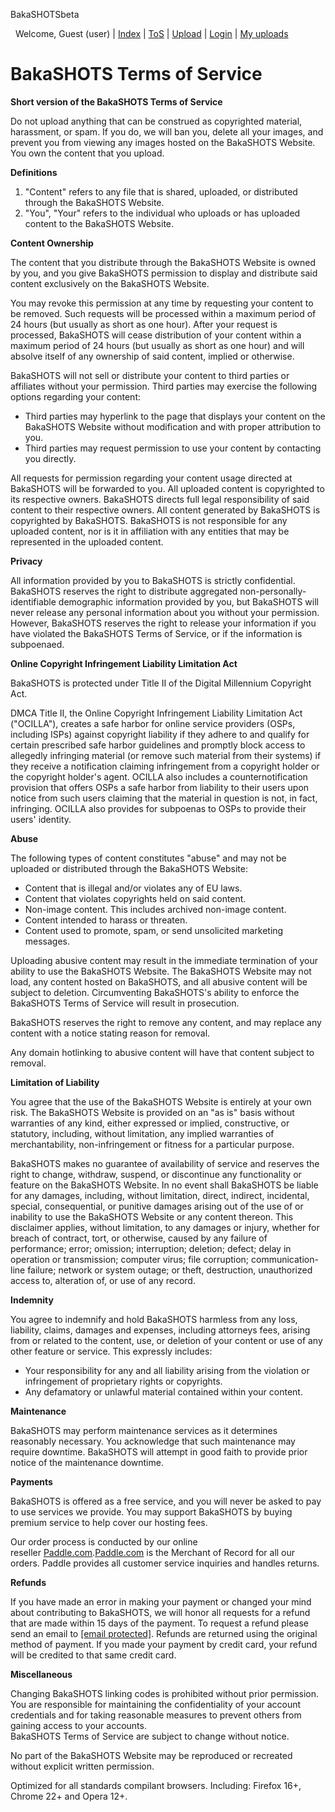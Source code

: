 BakaSHOTSbeta

  Welcome, Guest (user) | [Index](https://bakashots.me/index.php) | [ToS](https://bakashots.me/ToS.php) | [Upload](https://bakashots.me/upload.php) | [Login](https://bakashots.me/login.php) | [My uploads](https://bakashots.me/my.php)

BakaSHOTS Terms of Service
==========================

**Short version of the BakaSHOTS Terms of Service**

Do not upload anything that can be construed as copyrighted material, harassment, or spam. If you do, we will ban you, delete all your images, and prevent you from viewing any images hosted on the BakaSHOTS Website. You own the content that you upload.

**Definitions**

1. "Content" refers to any file that is shared, uploaded, or distributed through the BakaSHOTS Website.
2. "You", "Your" refers to the individual who uploads or has uploaded content to the BakaSHOTS Website.

**Content Ownership**

The content that you distribute through the BakaSHOTS Website is owned by you, and you give BakaSHOTS permission to display and distribute said content exclusively on the BakaSHOTS Website.

You may revoke this permission at any time by requesting your content to be removed. Such requests will be processed within a maximum period of 24 hours (but usually as short as one hour). After your request is processed, BakaSHOTS will cease distribution of your content within a maximum period of 24 hours (but usually as short as one hour) and will absolve itself of any ownership of said content, implied or otherwise.

BakaSHOTS will not sell or distribute your content to third parties or affiliates without your permission. Third parties may exercise the following options regarding your content:

* Third parties may hyperlink to the page that displays your content on the BakaSHOTS Website without modification and with proper attribution to you.
* Third parties may request permission to use your content by contacting you directly.

All requests for permission regarding your content usage directed at BakaSHOTS will be forwarded to you. All uploaded content is copyrighted to its respective owners. BakaSHOTS directs full legal responsibility of said content to their respective owners. All content generated by BakaSHOTS is copyrighted by BakaSHOTS. BakaSHOTS is not responsible for any uploaded content, nor is it in affiliation with any entities that may be represented in the uploaded content.

**Privacy**

All information provided by you to BakaSHOTS is strictly confidential. BakaSHOTS reserves the right to distribute aggregated non-personally-identifiable demographic information provided by you, but BakaSHOTS will never release any personal information about you without your permission. However, BakaSHOTS reserves the right to release your information if you have violated the BakaSHOTS Terms of Service, or if the information is subpoenaed.

**Online Copyright Infringement Liability Limitation Act**

BakaSHOTS is protected under Title II of the Digital Millennium Copyright Act.

DMCA Title II, the Online Copyright Infringement Liability Limitation Act ("OCILLA"), creates a safe harbor for online service providers (OSPs, including ISPs) against copyright liability if they adhere to and qualify for certain prescribed safe harbor guidelines and promptly block access to allegedly infringing material (or remove such material from their systems) if they receive a notification claiming infringement from a copyright holder or the copyright holder's agent. OCILLA also includes a counternotification provision that offers OSPs a safe harbor from liability to their users upon notice from such users claiming that the material in question is not, in fact, infringing. OCILLA also provides for subpoenas to OSPs to provide their users' identity.

**Abuse**

The following types of content constitutes "abuse" and may not be uploaded or distributed through the BakaSHOTS Website:

* Content that is illegal and/or violates any of EU laws.
* Content that violates copyrights held on said content.
* Non-image content. This includes archived non-image content.
* Content intended to harass or threaten.
* Content used to promote, spam, or send unsolicited marketing messages.

Uploading abusive content may result in the immediate termination of your ability to use the BakaSHOTS Website. The BakaSHOTS Website may not load, any content hosted on BakaSHOTS, and all abusive content will be subject to deletion. Circumventing BakaSHOTS's ability to enforce the BakaSHOTS Terms of Service will result in prosecution.

BakaSHOTS reserves the right to remove any content, and may replace any content with a notice stating reason for removal.

Any domain hotlinking to abusive content will have that content subject to removal.

**Limitation of Liability**

You agree that the use of the BakaSHOTS Website is entirely at your own risk. The BakaSHOTS Website is provided on an "as is" basis without warranties of any kind, either expressed or implied, constructive, or statutory, including, without limitation, any implied warranties of merchantability, non-infringement or fitness for a particular purpose.

BakaSHOTS makes no guarantee of availability of service and reserves the right to change, withdraw, suspend, or discontinue any functionality or feature on the BakaSHOTS Website. In no event shall BakaSHOTS be liable for any damages, including, without limitation, direct, indirect, incidental, special, consequential, or punitive damages arising out of the use of or inability to use the BakaSHOTS Website or any content thereon. This disclaimer applies, without limitation, to any damages or injury, whether for breach of contract, tort, or otherwise, caused by any failure of performance; error; omission; interruption; deletion; defect; delay in operation or transmission; computer virus; file corruption; communication-line failure; network or system outage; or theft, destruction, unauthorized access to, alteration of, or use of any record.

**Indemnity**

You agree to indemnify and hold BakaSHOTS harmless from any loss, liability, claims, damages and expenses, including attorneys fees, arising from or related to the content, use, or deletion of your content or use of any other feature or service. This expressly includes:

* Your responsibility for any and all liability arising from the violation or infringement of proprietary rights or copyrights.
* Any defamatory or unlawful material contained within your content.

**Maintenance**

BakaSHOTS may perform maintenance services as it determines reasonably necessary. You acknowledge that such maintenance may require downtime. BakaSHOTS will attempt in good faith to provide prior notice of the maintenance downtime.

**Payments**

BakaSHOTS is offered as a free service, and you will never be asked to pay to use services we provide. You may support BakaSHOTS by buying premium service to help cover our hosting fees.

Our order process is conducted by our online reseller [Paddle.com](http://paddle.com/).[Paddle.com](http://paddle.com/) is the Merchant of Record for all our orders. Paddle provides all customer service inquiries and handles returns.

**Refunds**

If you have made an error in making your payment or changed your mind about contributing to BakaSHOTS, we will honor all requests for a refund that are made within 15 days of the payment. To request a refund please send an email to [\[email protected\]](https://bakashots.me/cdn-cgi/l/email-protection). Refunds are returned using the original method of payment. If you made your payment by credit card, your refund will be credited to that same credit card.

**Miscellaneous**

Changing BakaSHOTS linking codes is prohibited without prior permission.  
You are responsible for maintaining the confidentiality of your account credentials and for taking reasonable measures to prevent others from gaining access to your accounts.  
BakaSHOTS Terms of Service are subject to change without notice.

No part of the BakaSHOTS Website may be reproduced or recreated without explicit written permission.

Optimized for all standards compilant browsers. Including: Firefox 16+, Chrome 22+ and Opera 12+.